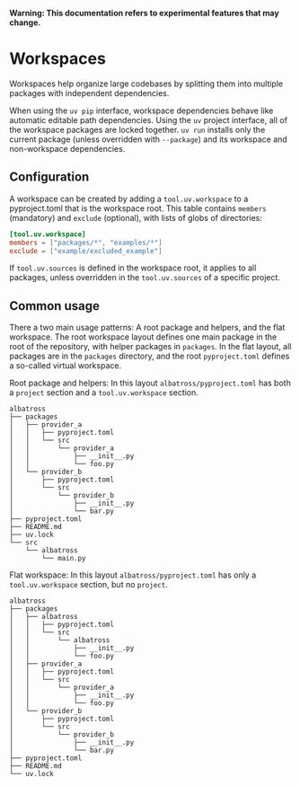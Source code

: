 **Warning: This documentation refers to experimental features that may change.**

# Workspaces

Workspaces help organize large codebases by splitting them into multiple packages with
independent dependencies.

When using the `uv pip` interface, workspace dependencies behave like automatic editable path
dependencies. Using the `uv` project interface, all of the workspace packages are locked together.
`uv run` installs only the current package (unless overridden with `--package`) and its workspace and
non-workspace dependencies.

## Configuration

A workspace can be created by adding a `tool.uv.workspace` to a pyproject.toml that is the workspace
root. This table contains `members` (mandatory) and `exclude` (optional), with lists of globs of
directories:

```toml
[tool.uv.workspace]
members = ["packages/*", "examples/*"]
exclude = ["example/excluded_example"]
```

If `tool.uv.sources` is defined in the workspace root, it applies to all packages, unless
overridden in the `tool.uv.sources` of a specific project.

## Common usage

There a two main usage patterns: A root package and helpers, and the flat workspace. The root
workspace layout defines one main package in the root of the repository, with helper packages in
`packages`. In the flat layout, all packages are in the `packages` directory, and the root
`pyproject.toml` defines a so-called virtual workspace.

Root package and helpers: In this layout `albatross/pyproject.toml` has both a `project` section and
a `tool.uv.workspace` section.

```
albatross
├── packages
│   ├── provider_a
│   │   ├── pyproject.toml
│   │   └── src
│   │       └── provider_a
│   │           ├── __init__.py
│   │           └── foo.py
│   └── provider_b
│       ├── pyproject.toml
│       └── src
│           └── provider_b
│               ├── __init__.py
│               └── bar.py
├── pyproject.toml
├── README.md
├── uv.lock
└── src
    └── albatross
        └── main.py
```

Flat workspace: In this layout `albatross/pyproject.toml` has only a `tool.uv.workspace` section,
but no `project`.

```
albatross
├── packages
│   ├── albatross
│   │   ├── pyproject.toml
│   │   └── src
│   │       └── albatross
│   │           ├── __init__.py
│   │           └── foo.py
│   ├── provider_a
│   │   ├── pyproject.toml
│   │   └── src
│   │       └── provider_a
│   │           ├── __init__.py
│   │           └── foo.py
│   └── provider_b
│       ├── pyproject.toml
│       └── src
│           └── provider_b
│               ├── __init__.py
│               └── bar.py
├── pyproject.toml
├── README.md
└── uv.lock
```
